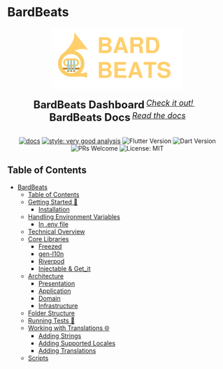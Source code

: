 # BardBeats

<div align="center">
  <img src="assets/logo/logo.png" width="300"/>
  <div>&nbsp;</div>
  <div align="center">
    <b><font size="5">BardBeats Dashboard</font></b>
    <sup>
      <a href="https://bardbeats.web.app/#/login">
        <i><font size="4">Check it out!</font></i>
      </a>
    </sup>
    &nbsp;&nbsp;&nbsp;&nbsp;
    <b><font size="5">BardBeats Docs</font></b>
    <sup>
      <a href="your-docs-url">
        <i><font size="4">Read the docs</font></i>
      </a>
    </sup>
  </div>
  <div>&nbsp;</div>

[![docs](https://img.shields.io/badge/docs-latest-blue)](https://your-docs-url)
[![style: very good analysis](https://img.shields.io/badge/style-very_good_analysis-B22C89.svg)](https://pub.dev/packages/very_good_analysis)
![Flutter Version](https://img.shields.io/badge/flutter-v3.10.0-blue)
![Dart Version](https://img.shields.io/badge/dart-v3.0.0-blue)
![PRs Welcome](https://img.shields.io/badge/PRs-welcome-brightgreen.svg)
![License: MIT](https://img.shields.io/badge/License-MIT-yellow.svg)

</div>

## Table of Contents

- [BardBeats](#bardbeats)
  - [Table of Contents](#table-of-contents)
  - [Getting Started 🚀](#getting-started-)
    - [Installation](#installation)
  - [Handling Environment Variables](#handling-environment-variables)
    - [In .env file](#in-env-file)
  - [Technical Overview](#technical-overview)
  - [Core Libraries](#core-libraries)
    - [Freezed](#freezed)
    - [gen-l10n](#gen-l10n)
    - [Riverpod](#bloc)
    - [Injectable & Get_it](#injectable--get_it)
  - [Architecture](#architecture)
    - [Presentation](#presentation)
    - [Application](#application)
    - [Domain](#domain)
    - [Infrastructure](#infrastructure)
  - [Folder Structure](#folder-structure)
  - [Running Tests 🧪](#running-tests-)
  - [Working with Translations 🌐](#working-with-translations-)
    - [Adding Strings](#adding-strings)
    - [Adding Supported Locales](#adding-supported-locales)
    - [Adding Translations](#adding-translations)
  - [Scripts](#scripts)

<!-- Rest of your README content -->

